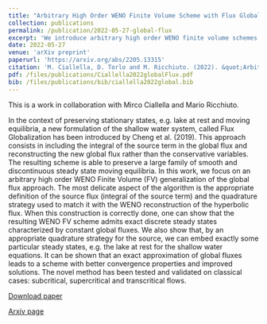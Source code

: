 ```yaml
---
title: "Arbitrary High Order WENO Finite Volume Scheme with Flux Globalization for Moving Equilibria Preservation"
collection: publications
permalink: /publication/2022-05-27-global-flux
excerpt: 'We introduce arbitrary high order WENO finite volume schemes with global fluxes. The global flux includes the integral of the source term, so that it is natural to balance the moving equilibria for this kind of schemes. We show for shallow water equations with bathymetry that we can exactly preserve the discharge for moving steady states. Morover, we can apply a correction to be also well-balanced with respect to the lake at rest steady state.    [Download paper](/files/publications/Ciallella2022globalFlux.pdf)'
date: 2022-05-27
venue: 'arXiv preprint'
paperurl: 'https://arxiv.org/abs/2205.13315'
citation: 'M. Ciallella, D. Torlo and M. Ricchiuto. (2022). &quot;Arbitrary High Order WENO Finite Volume Scheme with Flux Globalization for Moving Equilibria Preservation. &quot; <i>arXiv preprint</i>, 2022. https://arxiv.org/abs/2205.13315.'
pdf: /files/publications/Ciallella2022globalFlux.pdf
bib: /files/publications/bib/ciallella2022global.bib
---
```

This is a work in collaboration with Mirco Ciallella and Mario Ricchiuto.

In the context of preserving stationary states, e.g. lake at rest and moving equilibria, a new formulation of the shallow water system, called Flux Globalization has been introduced by Cheng et al. (2019). This approach consists in including the integral of the source term in the global flux and reconstructing the new global flux rather than the conservative variables. The resulting scheme is able to preserve a large family of smooth and discontinuous steady state moving equilibria. In this work, we focus on an arbitrary high order WENO Finite Volume (FV) generalization of the global flux approach. The most delicate aspect of the algorithm is the appropriate definition of the source flux (integral of the source term) and the quadrature strategy used to match it with the WENO reconstruction of the hyperbolic flux. When this construction is correctly done, one can show that the resulting WENO FV scheme admits exact discrete steady states characterized by constant global fluxes. We also show that, by an appropriate quadrature strategy for the source, we can embed exactly some particular steady states, e.g. the lake at rest for the shallow water equations. It can be shown that an exact approximation of global fluxes leads to a scheme with better convergence properties and improved solutions. The novel method has been tested and validated on classical cases: subcritical, supercritical and transcritical flows.

[Download paper](/files/publications/Ciallella2022globalFlux.pdf)

[Arxiv page](https://arxiv.org/abs/2205.13315)
